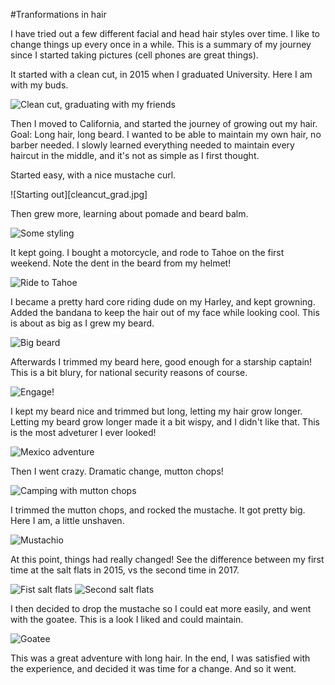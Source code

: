 #Tranformations in hair

I have tried out a few different facial and head
hair styles over time. I like to change things
up every once in a while. This is a summary of
my journey since I started taking pictures (cell
phones are great things).

It started with a clean cut, in 2015 when I
graduated University. Here I am with my buds.

![Clean cut, graduating with my friends](grad)

Then I moved to California, and started the journey
of growing out my hair. Goal: Long hair, long beard.
I wanted to be able to maintain my own hair, no
barber needed. I slowly learned everything needed
to maintain every haircut in the middle, and it's
not as simple as I first thought.

Started easy, with a nice mustache curl.

![Starting out][cleancut_grad.jpg]

Then grew more, learning about pomade and beard
balm.

![Some styling][cal2]

It kept going. I bought a motorcycle, and rode to 
Tahoe on the first weekend. Note the dent in the
beard from my helmet!

![Ride to Tahoe][cal3]

I became a pretty hard core riding dude on my 
Harley, and kept growning. Added the bandana to
keep the hair out of my face while looking cool.
This is about as big as I grew my beard.

![Big beard][cal4]

Afterwards I trimmed my beard here, good enough
for a starship captain! This is a bit blury,
for national security reasons of course.

![Engage!][cal5]

I kept my beard nice and trimmed but long, letting
my hair grow longer. Letting my beard grow longer
made it a bit wispy, and I didn't like that. This
is the most adveturer I ever looked!

![Mexico adventure][cal6]

Then I went crazy. Dramatic change, mutton chops!

![Camping with mutton chops][cal7]

I trimmed the mutton chops, and rocked the mustache.
It got pretty big. Here I am, a little unshaven.

![Mustachio][cal8]

At this point, things had really changed! See the
difference between my first time at the salt flats
in 2015, vs the second time in 2017.

![Fist salt flats][salt_flats_1]
![Second salt flats][salt_flats_2]

I then decided to drop the mustache so I could eat
more easily, and went with the goatee. This is a 
look I liked and could maintain.

![Goatee][cal9]

This was a great adventure with long hair. In the
end, I was satisfied with the experience, and
decided it was time for a change. And so it went.
<Picture to be inserted once I shave.>

[cal1]: california_1.jpg "Started growing out hair"
[cal2]: california_2.jpg "Beard and styled hair"
[cal3]: california_3.jpg "Post-motorcycle"
[cal4]: california_4.jpg "Big beard"
[cal5]: california_5.jpg "On a starship, blurry"
[cal6]: california_6.jpg "Big trimmed beard"
[cal7]: california_7.jpg "Mutton chops"
[cal8]: california_8.jpg "Big mustache"
[cal9]: california_9.jpg "Goatee and long hair"
[salt_flats_1]: salt_flats_1.jpg "First time salt flats"
[salt_flats_2]: salt_flats_2.jpg "Second time salt flats"